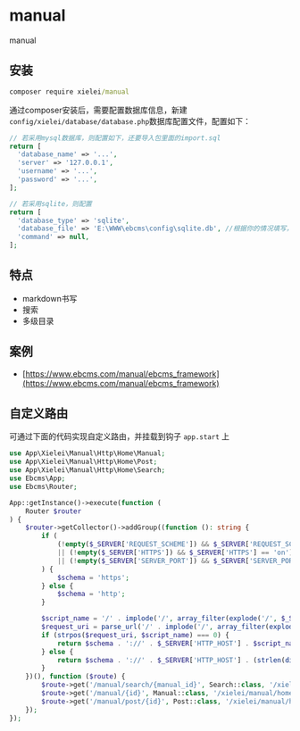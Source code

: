 # manual

manual

## 安装

``` cmd
composer require xielei/manual
```

通过composer安装后，需要配置数据库信息，新建`config/xielei/database/database.php`数据库配置文件，配置如下：

``` php
// 若采用mysql数据库，则配置如下，还要导入包里面的import.sql
return [
  'database_name' => '...',
  'server' => '127.0.0.1',
  'username' => '...',
  'password' => '...',
];

// 若采用sqlite，则配置
return [
  'database_type' => 'sqlite',
  'database_file' => 'E:\WWW\ebcms\config\sqlite.db', //根据你的情况填写，包里面有sqlite.db
  'command' => null,
];
```

## 特点

- markdown书写
- 搜索
- 多级目录

## 案例

- [https://www.ebcms.com/manual/ebcms_framework](https://www.ebcms.com/manual/ebcms_framework)

## 自定义路由

可通过下面的代码实现自定义路由，并挂载到钩子 `app.start` 上

``` php
use App\Xielei\Manual\Http\Home\Manual;
use App\Xielei\Manual\Http\Home\Post;
use App\Xielei\Manual\Http\Home\Search;
use Ebcms\App;
use Ebcms\Router;

App::getInstance()->execute(function (
    Router $router
) {
    $router->getCollector()->addGroup((function (): string {
        if (
            (!empty($_SERVER['REQUEST_SCHEME']) && $_SERVER['REQUEST_SCHEME'] == 'https')
            || (!empty($_SERVER['HTTPS']) && $_SERVER['HTTPS'] == 'on')
            || (!empty($_SERVER['SERVER_PORT']) && $_SERVER['SERVER_PORT'] == '443')
        ) {
            $schema = 'https';
        } else {
            $schema = 'http';
        }

        $script_name = '/' . implode('/', array_filter(explode('/', $_SERVER['SCRIPT_NAME'])));
        $request_uri = parse_url('/' . implode('/', array_filter(explode('/', $_SERVER['REQUEST_URI']))), PHP_URL_PATH);
        if (strpos($request_uri, $script_name) === 0) {
            return $schema . '://' . $_SERVER['HTTP_HOST'] . $script_name;
        } else {
            return $schema . '://' . $_SERVER['HTTP_HOST'] . (strlen(dirname($script_name)) > 1 ? dirname($script_name) : '');
        }
    })(), function ($route) {
        $route->get('/manual/search/{manual_id}', Search::class, '/xielei/manual/home/search');
        $route->get('/manual/{id}', Manual::class, '/xielei/manual/home/manual');
        $route->get('/manual/post/{id}', Post::class, '/xielei/manual/home/post');
    });
});
```
